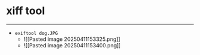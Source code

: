 # xiff tool
---
- `exiftool dog.JPG`
	- ![[Pasted image 20250411153325.png]]
	- ![[Pasted image 20250411153400.png]]